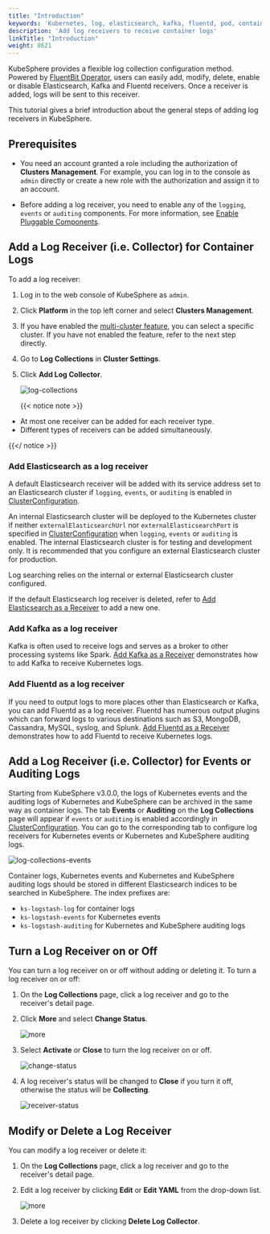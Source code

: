 ```yaml
---
title: "Introduction"
keywords: 'Kubernetes, log, elasticsearch, kafka, fluentd, pod, container, fluentbit, output'
description: 'Add log receivers to receive container logs'
linkTitle: "Introduction"
weight: 8621
---
```


KubeSphere provides a flexible log collection configuration method. Powered by [FluentBit Operator](https://github.com/kubesphere/fluentbit-operator/), users can easily add, modify, delete, enable or disable Elasticsearch, Kafka and Fluentd receivers. Once a receiver is added, logs will be sent to this receiver.

This tutorial gives a brief introduction about the general steps of adding log receivers in KubeSphere.

## Prerequisites

- You need an account granted a role including the authorization of **Clusters Management**. For example, you can log in to the console as `admin` directly or create a new role with the authorization and assign it to an account.

- Before adding a log receiver, you need to enable any of the `logging`, `events` or `auditing` components. For more information, see [Enable Pluggable Components](../../../../pluggable-components/).

## Add a Log Receiver (i.e. Collector) for Container Logs

To add a log receiver:

1. Log in to the web console of KubeSphere as `admin`.

2. Click **Platform** in the top left corner and select **Clusters Management**.

3. If you have enabled the [multi-cluster feature](../../../../multicluster-management), you can select a specific cluster. If you have not enabled the feature, refer to the next step directly.

4. Go to **Log Collections** in **Cluster Settings**.

5. Click **Add Log Collector**.

   ![log-collections](/images/docs/cluster-administration/cluster-settings/log-collections/introduction/log-collections.png)

   {{< notice note >}}

- At most one receiver can be added for each receiver type.
- Different types of receivers can be added simultaneously.

{{</ notice >}}

### Add Elasticsearch as a log receiver

A default Elasticsearch receiver will be added with its service address set to an Elasticsearch cluster if `logging`, `events`, or `auditing` is enabled in [ClusterConfiguration](https://github.com/kubesphere/kubekey/blob/master/docs/config-example.md).

An internal Elasticsearch cluster will be deployed to the Kubernetes cluster if neither `externalElasticsearchUrl` nor `externalElasticsearchPort` is specified in [ClusterConfiguration](https://github.com/kubesphere/kubekey/blob/master/docs/config-example.md) when `logging`, `events` or `auditing` is enabled. The internal Elasticsearch cluster is for testing and development only. It is recommended that you configure an external Elasticsearch cluster for production.

Log searching relies on the internal or external Elasticsearch cluster configured.

If the default Elasticsearch log receiver is deleted, refer to [Add Elasticsearch as a Receiver](../add-es-as-receiver/) to add a new one.

### Add Kafka as a log receiver

Kafka is often used to receive logs and serves as a broker to other processing systems like Spark. [Add Kafka as a Receiver](../add-kafka-as-receiver) demonstrates how to add Kafka to receive Kubernetes logs.

### Add Fluentd as a log receiver

If you need to output logs to more places other than Elasticsearch or Kafka, you can add Fluentd as a log receiver. Fluentd has numerous output plugins which can forward logs to various destinations such as S3, MongoDB, Cassandra, MySQL, syslog, and Splunk. [Add Fluentd as a Receiver](../add-fluentd-as-receiver) demonstrates how to add Fluentd to receive Kubernetes logs.

## Add a Log Receiver (i.e. Collector) for Events or Auditing Logs

Starting from KubeSphere v3.0.0, the logs of Kubernetes events and the auditing logs of Kubernetes and KubeSphere can be archived in the same way as container logs. The tab **Events** or **Auditing** on the **Log Collections** page will appear if `events` or `auditing` is enabled accordingly in [ClusterConfiguration](https://github.com/kubesphere/kubekey/blob/master/docs/config-example.md). You can go to the corresponding tab to configure log receivers for Kubernetes events or Kubernetes and KubeSphere auditing logs.

![log-collections-events](/images/docs/cluster-administration/cluster-settings/log-collections/introduction/log-collections-events.png)

Container logs, Kubernetes events and Kubernetes and KubeSphere auditing logs should be stored in different Elasticsearch indices to be searched in KubeSphere. The index prefixes are:

- `ks-logstash-log` for container logs
- `ks-logstash-events` for Kubernetes events
- `ks-logstash-auditing` for Kubernetes and KubeSphere auditing logs

## Turn a Log Receiver on or Off

You can turn a log receiver on or off without adding or deleting it. To turn a log receiver on or off:

1. On the **Log Collections** page, click a log receiver and go to the receiver's detail page.
2. Click **More** and select **Change Status**.

    ![more](/images/docs/cluster-administration/cluster-settings/log-collections/introduction/more.png)

3. Select **Activate** or **Close** to turn the log receiver on or off.

    ![change-status](/images/docs/cluster-administration/cluster-settings/log-collections/introduction/change-status.png)

4. A log receiver's status will be changed to **Close** if you turn it off, otherwise the status will be **Collecting**.

    ![receiver-status](/images/docs/cluster-administration/cluster-settings/log-collections/introduction/receiver-status.png)

## Modify or Delete a Log Receiver

You can modify a log receiver or delete it:

1. On the **Log Collections** page, click a log receiver and go to the receiver's detail page.
2. Edit a log receiver by clicking **Edit** or **Edit YAML** from the drop-down list.

    ![more](/images/docs/cluster-administration/cluster-settings/log-collections/introduction/more.png)

3. Delete a log receiver by clicking **Delete Log Collector**.
